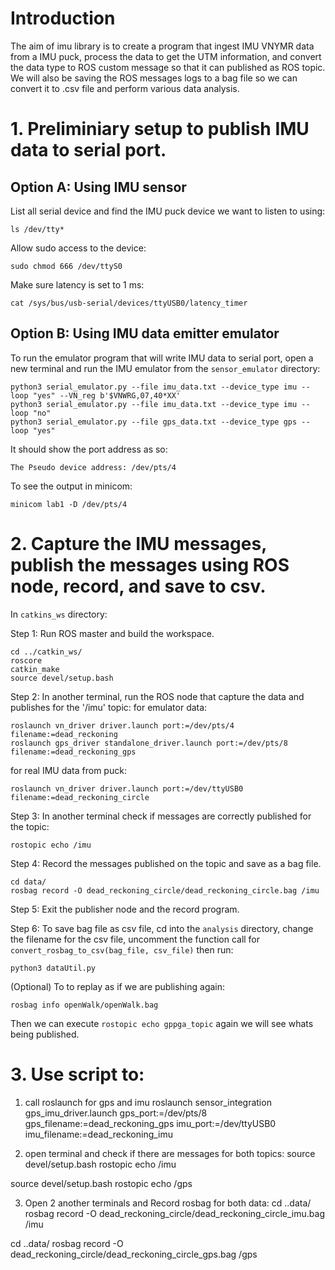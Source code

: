 # Introduction
The aim of imu library is to create a program that ingest IMU VNYMR data from a IMU puck, process the data to get the UTM information, and convert the data type to ROS custom message so that it can published as ROS topic. We will also be saving the ROS messages logs to a bag file so we can convert it to .csv file and perform various data analysis.
# 1. Preliminiary setup to publish IMU data to serial port.
## Option A: Using IMU sensor
List all serial device and find the IMU puck device we want to listen to using:
```
ls /dev/tty*
```

Allow sudo access to the device:
```
sudo chmod 666 /dev/ttyS0
```

Make sure latency is set to 1 ms:
```
cat /sys/bus/usb-serial/devices/ttyUSB0/latency_timer
```

## Option B: Using IMU data emitter emulator
To run the emulator program that will write IMU data to serial port, open a new terminal and run the IMU emulator from the `sensor_emulator` directory:
```
python3 serial_emulator.py --file imu_data.txt --device_type imu --loop "yes" --VN_reg b'$VNWRG,07,40*XX'
python3 serial_emulator.py --file imu_data.txt --device_type imu --loop "no"
python3 serial_emulator.py --file gps_data.txt --device_type gps --loop "yes"

```

It should show the port address as so:
```
The Pseudo device address: /dev/pts/4
```

To see the output in minicom:
```
minicom lab1 -D /dev/pts/4
```

# 2. Capture the IMU messages, publish the messages using ROS node, record, and save to csv.

In `catkins_ws` directory:  

Step 1: Run ROS master and build the workspace.
```
cd ../catkin_ws/
roscore
catkin_make
source devel/setup.bash
```

Step 2: In another terminal, run the ROS node that capture the data and publishes for the '/imu' topic:
for emulator data:
```
roslaunch vn_driver driver.launch port:=/dev/pts/4 filename:=dead_reckoning
roslaunch gps_driver standalone_driver.launch port:=/dev/pts/8 filename:=dead_reckoning_gps
```

for real IMU data from puck:
```
roslaunch vn_driver driver.launch port:=/dev/ttyUSB0 filename:=dead_reckoning_circle
```

Step 3: In another terminal check if messages are correctly published for the topic:
```
rostopic echo /imu
```

Step 4: Record the messages published on the topic and save as a bag file.
```
cd data/
rosbag record -O dead_reckoning_circle/dead_reckoning_circle.bag /imu
```

Step 5: Exit the publisher node and the record program.

Step 6: To save bag file as csv file, cd into the `analysis` directory, change the filename for the csv file,
uncomment the function call for `convert_rosbag_to_csv(bag_file, csv_file)`
 then run:
```
python3 dataUtil.py
```

(Optional) To to replay as if we are publishing again:
```
rosbag info openWalk/openWalk.bag
```

Then we can execute `rostopic echo gppga_topic` again we will see whats being published.

# 3. Use script to:
1. call roslaunch for gps and imu
roslaunch sensor_integration gps_imu_driver.launch gps_port:=/dev/pts/8 gps_filename:=dead_reckoning_gps imu_port:=/dev/ttyUSB0 imu_filename:=dead_reckoning_imu


2. open terminal and check if there are messages for both topics:
source devel/setup.bash
rostopic echo /imu

source devel/setup.bash
rostopic echo /gps

3. Open 2 another terminals and Record rosbag for both data:
cd ..data/
rosbag record -O dead_reckoning_circle/dead_reckoning_circle_imu.bag /imu

cd ..data/
rosbag record -O dead_reckoning_circle/dead_reckoning_circle_gps.bag /gps